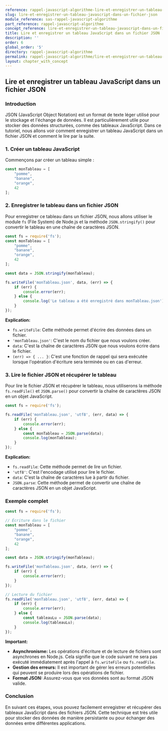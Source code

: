 ```yaml
---
reference: rappel-javascript-algorithme-lire-et-enregistrer-un-tableau-javascript-dans-un-fichier-json
slug: lire-et-enregistrer-un-tableau-javascript-dans-un-fichier-json
module_reference: sas-rappel-javascript-algorithme
part_reference: rappel-javascript-algorithme
concept_reference: lire-et-enregistrer-un-tableau-javascript-dans-un-fichier-json
title: Lire et enregistrer un tableau JavaScript dans un fichier JSON
description: ''
order: 6
global_order: '5'
directory: rappel-javascript-algorithme
permalink: rappel-javascript-algorithme/lire-et-enregistrer-un-tableau-javascript-dans-un-fichier-json
layout: chapter_with_concept
---
```



## Lire et enregistrer un tableau JavaScript dans un fichier JSON

### Introduction
JSON (JavaScript Object Notation) est un format de texte léger utilisé pour le stockage et l'échange de données. Il est particulièrement utile pour stocker des données structurées, comme des tableaux JavaScript. Dans ce tutoriel, nous allons voir comment enregistrer un tableau JavaScript dans un fichier JSON et comment le lire par la suite.

### 1. Créer un tableau JavaScript
Commençons par créer un tableau simple :

```javascript
const monTableau = [
    "pomme",
    "banane",
    "orange",
    42
];
```

### 2. Enregistrer le tableau dans un fichier JSON
Pour enregistrer ce tableau dans un fichier JSON, nous allons utiliser le module `fs` (File System) de Node.js et la méthode `JSON.stringify()` pour convertir le tableau en une chaîne de caractères JSON.

```javascript
const fs = require('fs');
const monTableau = [
    "pomme",
    "banane",
    "orange",
    42
];

const data = JSON.stringify(monTableau);

fs.writeFile('monTableau.json', data, (err) => {
    if (err) {
        console.error(err);
    } else {
        console.log('Le tableau a été enregistré dans monTableau.json');
    }
});
```

**Explication:**

* `fs.writeFile`: Cette méthode permet d'écrire des données dans un fichier.
* `'monTableau.json'`: C'est le nom du fichier que nous voulons créer.
* `data`: C'est la chaîne de caractères JSON que nous voulons écrire dans le fichier.
* `(err) => { ... }`: C'est une fonction de rappel qui sera exécutée lorsque l'opération d'écriture sera terminée ou en cas d'erreur.

### 3. Lire le fichier JSON et récupérer le tableau
Pour lire le fichier JSON et récupérer le tableau, nous utiliserons la méthode `fs.readFile()` et `JSON.parse()` pour convertir la chaîne de caractères JSON en un objet JavaScript.

```javascript
const fs = require('fs');

fs.readFile('monTableau.json', 'utf8', (err, data) => {
    if (err) {
        console.error(err);
    } else {
        const monTableau = JSON.parse(data);
        console.log(monTableau);
    }
});
```

**Explication:**

* `fs.readFile`: Cette méthode permet de lire un fichier.
* `'utf8'`: C'est l'encodage utilisé pour lire le fichier.
* `data`: C'est la chaîne de caractères lue à partir du fichier.
* `JSON.parse`: Cette méthode permet de convertir une chaîne de caractères JSON en un objet JavaScript.

### Exemple complet
```javascript
const fs = require('fs');

// Écriture dans le fichier
const monTableau = [
    "pomme",
    "banane",
    "orange",
    42
];

const data = JSON.stringify(monTableau);

fs.writeFile('monTableau.json', data, (err) => {
    if (err) {
        console.error(err);
    }
});

// Lecture du fichier
fs.readFile('monTableau.json', 'utf8', (err, data) => {
    if (err) {
        console.error(err);
    } else {
        const tableauLu = JSON.parse(data);
        console.log(tableauLu);
    }
});
```

**Important:**

* **Asynchronisme:** Les opérations d'écriture et de lecture de fichiers sont asynchrones en Node.js. Cela signifie que le code suivant ne sera pas exécuté immédiatement après l'appel à `fs.writeFile` ou `fs.readFile`.
* **Gestion des erreurs:** Il est important de gérer les erreurs potentielles qui peuvent se produire lors des opérations de fichier.
* **Format JSON:** Assurez-vous que vos données sont au format JSON valide.

### Conclusion
En suivant ces étapes, vous pouvez facilement enregistrer et récupérer des tableaux JavaScript dans des fichiers JSON. Cette technique est très utile pour stocker des données de manière persistante ou pour échanger des données entre différentes applications.

